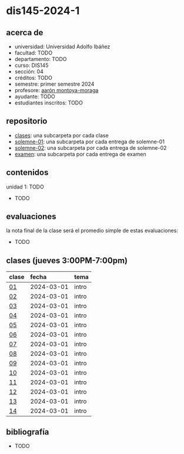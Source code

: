 # dis145-2024-1

## acerca de

- universidad: Universidad Adolfo Ibáñez
- facultad: TODO
- departamento: TODO
- curso: DIS145
- sección: 04
- créditos: TODO
- semestre: primer semestre 2024
- profesore: [aarón montoya-moraga](https://github.com/montoyamoraga/)
- ayudante: TODO
- estudiantes inscritos: TODO

## repositorio

- [clases](./clases/): una subcarpeta por cada clase
- [solemne-01](./solemne-01/): una subcarpeta por cada entrega de solemne-01
- [solemne-02](./solemne-02/): una subcarpeta por cada entrega de solemne-02
- [examen](./examen/): una subcarpeta por cada entrega de examen

## contenidos

unidad 1: TODO

- TODO

## evaluaciones

la nota final de la clase será el promedio simple de estas evaluaciones:

- TODO

## clases (jueves 3:00PM-7:00pm)

| clase                  | fecha      | tema  |
| :--------------------- | :--------- | :---- |
| [01](clases/clase-01/) | 2024-03-01 | intro |
| [02](clases/clase-02/) | 2024-03-01 | intro |
| [03](clases/clase-03/) | 2024-03-01 | intro |
| [04](clases/clase-04/) | 2024-03-01 | intro |
| [05](clases/clase-05/) | 2024-03-01 | intro |
| [06](clases/clase-06/) | 2024-03-01 | intro |
| [07](clases/clase-07/) | 2024-03-01 | intro |
| [08](clases/clase-08/) | 2024-03-01 | intro |
| [09](clases/clase-09/) | 2024-03-01 | intro |
| [10](clases/clase-10/) | 2024-03-01 | intro |
| [11](clases/clase-11/) | 2024-03-01 | intro |
| [12](clases/clase-12/) | 2024-03-01 | intro |
| [13](clases/clase-13/) | 2024-03-01 | intro |
| [14](clases/clase-14/) | 2024-03-01 | intro |

## bibliografía

- TODO
